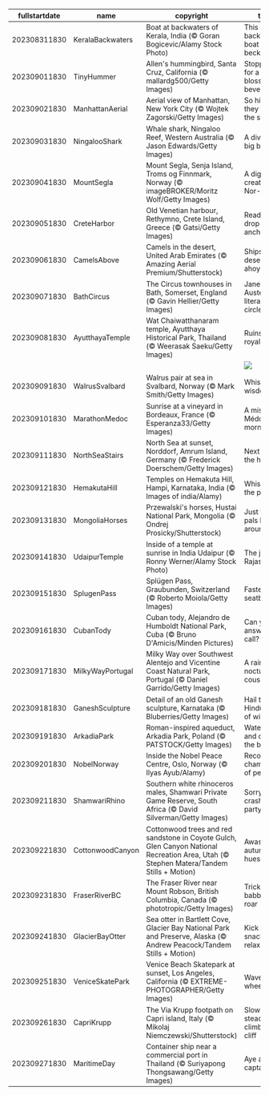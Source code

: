 |fullstartdate|name|copyright|title|image|
|--|--|--|--|--|
202308311830|KeralaBackwaters|Boat at backwaters of Kerala, India (© Goran Bogicevic/Alamy Stock Photo)|This backwater boat beckons|![](/en-IN/2023/09/202308311830KeralaBackwaters.jpg)|
202309011830|TinyHummer|Allen's hummingbird, Santa Cruz, California (© mallardg500/Getty Images)|Stopping for a blossom beverage|![](/en-IN/2023/09/202309011830TinyHummer.jpg)|
202309021830|ManhattanAerial|Aerial view of Manhattan, New York City (© Wojtek Zagorski/Getty Images)|So high they touch the sky|![](/en-IN/2023/09/202309021830ManhattanAerial.jpg)|
202309031830|NingalooShark|Whale shark, Ningaloo Reef, Western Australia (© Jason Edwards/Getty Images)|A diver's big buddy|![](/en-IN/2023/09/202309031830NingalooShark.jpg)|
202309041830|MountSegla|Mount Segla, Senja Island, Troms og Finnmark, Norway (© imageBROKER/Moritz Wolf/Getty Images)|A digital creation? Nor-way!|![](/en-IN/2023/09/202309041830MountSegla.jpg)|
202309051830|CreteHarbor|Old Venetian harbour, Rethymno, Crete Island, Greece (© Gatsi/Getty Images)|Ready to drop anchor?|![](/en-IN/2023/09/202309051830CreteHarbor.jpg)|
202309061830|CamelsAbove|Camels in the desert, United Arab Emirates (© Amazing Aerial Premium/Shutterstock)|Ships of the desert, ahoy!|![](/en-IN/2023/09/202309061830CamelsAbove.jpg)|
202309071830|BathCircus|The Circus townhouses in Bath, Somerset, England (© Gavin Hellier/Getty Images)|Jane Austen's literary circle|![](/en-IN/2023/09/202309071830BathCircus.jpg)|
202309081830|AyutthayaTemple|Wat Chaiwatthanaram temple, Ayutthaya Historical Park, Thailand (© Weerasak Saeku/Getty Images)|Ruins of a royal temple|![](/en-IN/2023/09/202309081830AyutthayaTemple.jpg)|
||||![](/en-IN/2023/09/.jpg)|
202309091830|WalrusSvalbard|Walrus pair at sea in Svalbard, Norway (© Mark Smith/Getty Images)|Whiskery wisdom|![](/en-IN/2023/09/202309091830WalrusSvalbard.jpg)|
202309101830|MarathonMedoc|Sunrise at a vineyard in Bordeaux, France (© Esperanza33/Getty Images)|A misty Médoc morning|![](/en-IN/2023/09/202309101830MarathonMedoc.jpg)|
202309111830|NorthSeaStairs|North Sea at sunset, Norddorf, Amrum Island, Germany (© Frederick Doerschem/Getty Images)|Next stop, the horizon|![](/en-IN/2023/09/202309111830NorthSeaStairs.jpg)|
202309121830|HemakutaHill|Temples on Hemakuta Hill, Hampi, Karnataka, India (© Images of india/Alamy)|Whispers of the past|![](/en-IN/2023/09/202309121830HemakutaHill.jpg)|
202309131830|MongoliaHorses|Przewalski's horses, Hustai National Park, Mongolia (© Ondrej Prosicky/Shutterstock)|Just two pals horsin’ around|![](/en-IN/2023/09/202309131830MongoliaHorses.jpg)|
202309141830|UdaipurTemple|Inside of a temple at sunrise in India Udaipur (© Ronny Werner/Alamy Stock Photo)|The jewel of Rajasthan|![](/en-IN/2023/09/202309141830UdaipurTemple.jpg)|
202309151830|SplugenPass|Splügen Pass, Graubunden, Switzerland (© Roberto Moiola/Getty Images)|Fasten your seatbelts!|![](/en-IN/2023/09/202309151830SplugenPass.jpg)|
202309161830|CubanTody|Cuban tody, Alejandro de Humboldt National Park, Cuba (© Bruno D'Amicis/Minden Pictures)|Can you answer the call?|![](/en-IN/2023/09/202309161830CubanTody.jpg)|
202309171830|MilkyWayPortugal|Milky Way over Southwest Alentejo and Vicentine Coast Natural Park, Portugal (© Daniel Garrido/Getty Images)|A rainbow's nocturnal cousin|![](/en-IN/2023/09/202309171830MilkyWayPortugal.jpg)|
202309181830|GaneshSculpture|Detail of an old Ganesh sculpture, Karnataka (© Bluberries/Getty Images)|Hail the Hindu God of wisdom|![](/en-IN/2023/09/202309181830GaneshSculpture.jpg)|
202309191830|ArkadiaPark|Roman-inspired aqueduct, Arkadia Park, Poland (© PATSTOCK/Getty Images)|Water under and over the bridge|![](/en-IN/2023/09/202309191830ArkadiaPark.jpg)|
202309201830|NobelNorway|Inside the Nobel Peace Centre, Oslo, Norway (© Ilyas Ayub/Alamy)|Recognising champions of peace|![](/en-IN/2023/09/202309201830NobelNorway.jpg)|
202309211830|ShamwariRhino|Southern white rhinoceros males, Shamwari Private Game Reserve, South Africa (© David Silverman/Getty Images)|Sorry to crash your party|![](/en-IN/2023/09/202309211830ShamwariRhino.jpg)|
202309221830|CottonwoodCanyon|Cottonwood trees and red sandstone in Coyote Gulch, Glen Canyon National Recreation Area, Utah (© Stephen Matera/Tandem Stills + Motion)|Awash in autumn hues|![](/en-IN/2023/09/202309221830CottonwoodCanyon.jpg)|
202309231830|FraserRiverBC|The Fraser River near Mount Robson, British Columbia, Canada (© phototropic/Getty Images)|Trickle, babble or roar|![](/en-IN/2023/09/202309231830FraserRiverBC.jpg)|
202309241830|GlacierBayOtter|Sea otter in Bartlett Cove, Glacier Bay National Park and Preserve, Alaska (© Andrew Peacock/Tandem Stills + Motion)|Kick back, snack and relax|![](/en-IN/2023/09/202309241830GlacierBayOtter.jpg)|
202309251830|VeniceSkatePark|Venice Beach Skatepark at sunset, Los Angeles, California (© EXTREME-PHOTOGRAPHER/Getty Images)|Waves for wheels|![](/en-IN/2023/09/202309251830VeniceSkatePark.jpg)|
202309261830|CapriKrupp|The Via Krupp footpath on Capri island, Italy (© Mikolaj Niemczewski/Shutterstock)|Slow and steady climbs the cliff|![](/en-IN/2023/09/202309261830CapriKrupp.jpg)|
202309271830|MaritimeDay|Container ship near a commercial port in Thailand (© Suriyapong Thongsawang/Getty Images)|Aye aye, captain!|![](/en-IN/2023/09/202309271830MaritimeDay.jpg)|
